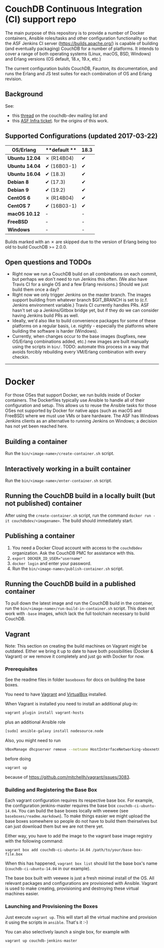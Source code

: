 # CouchDB Continuous Integration (CI) support repo

The main purpose of this repository is to provide a number of Docker containers, Ansible roles/tasks and other configuration functionality so that the ASF Jenkins CI server (https://builds.apache.org/) is capable of building (and eventually packaging) CouchDB for a number of platforms. It intends to cover a range of both operating systems (Linux, macOS, BSD, Windows) and Erlang versions (OS default, 18.x, 19.x, etc.)

The current configuration builds CouchDB, Fauxton, its documentation, and runs the Erlang and JS test suites for each combination of OS and Erlang revision.

## Background 

See: 
* this [thread](https://www.mail-archive.com/dev%40couchdb.apache.org/msg43591.html) on the couchdb-dev mailing list and
* this [ASF Infra ticket](https://issues.apache.org/jira/browse/INFRA-10126).
for the origins of this work.

## Supported Configurations (updated 2017-03-22)

**OS/Erlang**       | **default ** | **18.3**
--------------------|--------------|--------------
**Ubuntu 12.04**    | ✗ (R14B04)   | ✔
**Ubuntu 14.04**    | ✔ (16B03-1)  | ✔
**Ubuntu 16.04**    | ✔ (18.3)     | ✔
**Debian 8**        | ✔ (17.3)     | ✔
**Debian 9**        | ✔ (19.2)     | ✔
**CentOS 6**        | ✗ (R14B04)   | ✔
**CentOS 7**        | ✔ (16B03-1)  | ✔
**macOS 10.12**     | -            | -
**FreeBSD**         | -            | -
**Windows**         | -            | -

Builds marked with an ✗ are skipped due to the version of Erlang being too old to build CouchDB >= 2.0.0.


## Open questions and TODOs
* Right now we run a CouchDB build on all combinations on each commit, but perhaps we don't need to run Jenkins this often. (We also have Travis CI for a single OS and a few Erlang revisions.) Should we just build them once a day?
* Right now we only trigger Jenkins on the master branch. The images support building from whatever branch $GIT_BRANCH is set to (c.f. Jenkins environment variable.) Travis CI currently handles PRs. ASF hasn't set up a Jenkins/Gitbox bridge yet, but if they do we can consider having Jenkins build PRs as well.
* Ideally, we'd also like to build convenience packages for some of these platforms on a regular basis, i.e. nightly - especially the platforms where building the software is harder (Windows).
* Currently, when changes occur to the base images (bugfixes, new OS/Erlang combinations added, etc.) new images are built manually using the scripts in `bin/`. TODO: automate this process in a way that avoids forcibly rebuilding every VM/Erlang combination with every checkin.

---

# Docker

For those OSes that support Docker, we run builds inside of Docker containers. The Dockerfiles typically use Ansible to handle all of their configuration and setup. This allows us to reuse the Ansible tasks for those OSes not supported by Docker for native apps (such as macOS and FreeBSD) where we must use VMs or bare hardware. The ASF has Windows Jenkins clients as an alternative to running Jenkins on Windows; a decision has not yet been reached here.

## Building a container

Run the `bin/<image-name>/create-container.sh` script.

## Interactively working in a built container

Run the `bin/<image-name>/enter-container.sh` script.

## Running the CouchDB build in a locally built (but not published) container

After using the `create-container.sh` script, run the command `docker run -it couchdbdev/<imagename>`. The build should immediately start.

## Publishing a container

1.  You need a Docker Cloud account with access to the `couchdbdev` organization. Ask the CouchDB PMC for assistance with this.
2. `export DOCKER_ID_USER="username"`
3. `docker login` and enter your password.
4.  Run the `bin/<image-name>/publish-container.sh` script.

## Running the CouchDB build in a published container

To pull down the latest image and run the CouchDB build in the container, run the `bin/<image-name>/run-build-in-container.sh` script. This does not work with `-base` images, which lack the full toolchain necessary to build CouchDB.


Vagrant
-------

Note: This section on creating the build machines on Vagrant might be outdated. Either we bring it up to date to have both possibilities (Docker & Vagrant) or we remove it completely and just go with Docker for now.

### Prerequisites

See the readme files in folder `baseboxes` for docs on building the base boxes.

You need to have [Vagrant](https://www.vagrantup.com/) and [VirtualBox](https://www.virtualbox.org/) installed.

When Vagrant is installed you need to install an additional plug-in:
```bash
vagrant plugin install vagrant-hosts
```

plus an additional Ansible role
```bash
[sudo] ansible-galaxy install nodesource.node
```

Also, you might need to run
```bash
VBoxManage dhcpserver remove --netname HostInterfaceNetworking-vboxnet0
```
before doing
```bash
vagrant up
```
because of <https://github.com/mitchellh/vagrant/issues/3083>.

### Building and Registering the Base Box

Each vagrant configuration requires its respective base box. For example, the configuration jenkins-master requires the base box `couchdb-ci-ubuntu-14.04`. You can build the base boxes locally with veewee (see `baseboxes/readme.markdown`). To make things easier we might upload the base boxes somewhere so people do not have to build them theirselves but can just download them but we are not there yet.

Either way, you have to add the image to the vagrant base image registry with the following command:
```
vagrant box add couchdb-ci-ubuntu-14.04 /path/to/your/base-box-file.box
```

When this has happened, `vagrant box list` should list the base box's name (`couchdb-ci-ubuntu-14.04` in our example).

The base box built with veewee is just a fresh minimal install of the OS. All relevant packages and configurations are provisioned with Ansible. Vagrant is used to make creating, provisioning and destroying these virtual machines easier.

### Launching and Provisioning the Boxes

Just execute `vagrant up`. This will start all the virtual machine and provision it using the scripts in `ansible`. That's it :-)

You can also selectively launch a single box, for example with
```bash
vagrant up couchdb-jenkins-master
```

